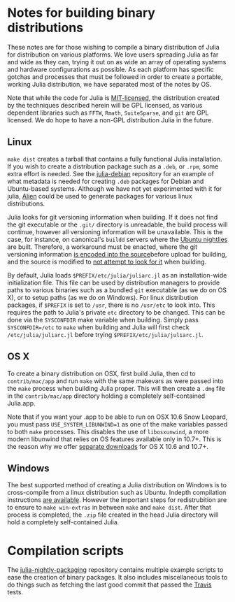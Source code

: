 Notes for building binary distributions
=======================================

These notes are for those wishing to compile a binary distribution of Julia
for distribution on various platforms.  We love users spreading Julia as
far and wide as they can, trying it out on as wide an array of
operating systems and hardware configurations as possible.  As each
platform has specific gotchas and processes that must be followed in
order to create a portable, working Julia distribution, we have
separated most of the notes by OS.

Note that while the code for Julia is
[MIT-licensed](https://github.com/JuliaLang/julia/blob/master/LICENSE.md),
the distribution created by the techniques described herein will be
GPL licensed, as various dependent libraries such as `FFTW`, `Rmath`,
`SuiteSparse`, and `git` are GPL licensed. We do hope to have a
non-GPL distribution Julia in the future.

Linux
-----

`make dist` creates a tarball that contains a fully functional Julia
installation. If you wish to create a distribution package such as a
`.deb`, or `.rpm`, some extra effort is needed. See the
[julia-debian](http://github.com/staticfloat/julia-debian) repository
for an example of what metadata is needed for creating `.deb` packages
for Debian and Ubuntu-based systems. Although we have not yet experimented
with it for julia, [Alien](https://wiki.debian.org/Alien) could be used to
generate packages for various linux distributions.

Julia looks for git versioning information when building.  If it does
not find the git executable or the `.git/` directory is unreadable,
the build process will continue, however all versioning information
will be unavailable.  This is the case, for instance, on canonical's
`buildd` servers where the [Ubuntu
nightlies](https://launchpad.net/~staticfloat/+archive/julianightlies)
are built.  Therefore, a workaround must be enacted, where the git
versioning information [is encoded into the
source](https://github.com/staticfloat/julia-nightly-packaging/blob/master/build_ubuntu.sh#L76-78)before upload for building, and the source is modified to [not attempt to look for it](https://github.com/staticfloat/julia-nightly-packaging/blob/master/nogit-workaround.patch) when building.

By default, Julia loads `$PREFIX/etc/julia/juliarc.jl` as an
installation-wide initialization file. This file can be used by
distribution managers to provide paths to various binaries such as a
bundled `git` executable (as we do on OS X), or to setup paths (as
we do on Windows).  For linux distribution packages, if `$PREFIX` is
set to `/usr`, there is no `/usr/etc` to look into. This requires
the path to Julia's private `etc` directory to be changed.  This can
be done via the `SYSCONFDIR` make variable when building.  Simply
pass `SYSCONFDIR=/etc` to `make` when building and Julia will first
check `/etc/julia/juliarc.jl` before trying
`$PREFIX/etc/julia/juliarc.jl`.

OS X
----

To create a binary distribution on OSX, first build Julia, then cd to
`contrib/mac/app` and run `make` with the same makevars as were passed
into the `make` process when building Julia proper.  This will then
create a `.dmg` file in the `contrib/mac/app` directory holding a
completely self-contained Julia.app.

Note that if you want your .app to be able to run on OSX 10.6 Snow
Leopard, you must pass `USE_SYSTEM_LIBUNWIND=1` as one of the make
variables passed to both `make` processes.  This disables the use of
`libosxunwind`, a more modern libunwind that relies on OS features
available only in 10.7+.  This is the reason why we offer [separate
downloads](http://julialang.org/downloads/) for OS X 10.6 and 10.7+.

Windows
-------

The best supported method of creating a Julia distribution on Windows
is to cross-compile from a linux distribution such as Ubuntu. Indepth
compilation instructions [are
available](https://github.com/JuliaLang/julia/blob/master/README.windows.md).
However the important steps for redistrubition are to ensure to `make
win-extras` in between `make` and `make dist`.  After that process is
completed, the `.zip` file created in the head Julia directory will
hold a completely self-contained Julia.


Compilation scripts
===================

The [julia-nightly-packaging](https://github.com/staticfloat/julia-nightly-packaging) repository contains multiple example scripts to ease the creation of
binary packages. It also includes miscellaneous tools to do things such as
fetching the last good commit that passed the
[Travis](https://travis-ci.org/JuliaLang/julia/builds) tests.

